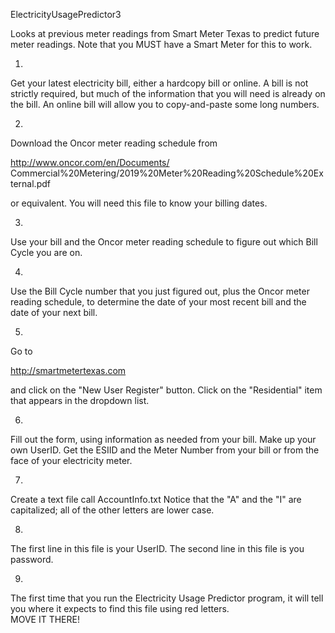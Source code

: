 ElectricityUsagePredictor3

Looks at previous meter readings from Smart Meter Texas 
to predict future meter readings.  Note that you MUST
have a Smart Meter for this to work.

1)
Get your latest electricity bill, either a hardcopy bill or online.  A bill
is not strictly required, but much of the information that you will need is
already on the bill.  An online bill will allow you to copy-and-paste
some long numbers.

2)
Download the Oncor meter reading schedule from

http://www.oncor.com/en/Documents/
Commercial%20Metering/2019%20Meter%20Reading%20Schedule%20External.pdf

or equivalent.  You will need this file to know your billing dates.

3)
Use your bill and the Oncor meter reading schedule to figure out
which Bill Cycle you are on.

4)
Use the Bill Cycle number that you just figured out, plus the
Oncor meter reading schedule, to determine the date of your most recent bill
and the date of your next bill.

5)
Go to

http://smartmetertexas.com

and click on the "New User Register" button.  Click on the "Residential" 
item that appears in the dropdown list.

6)
Fill out the form, using information as needed from your bill. 
Make up your own UserID.
Get the ESIID and the Meter Number from your bill or from the face of your
electricity meter.

7)
Create a text file call AccountInfo.txt
Notice that the "A" and the "I" are capitalized;  all of the other letters
are lower case.

8)
The first line in this file is your UserID.
The second line in this file is you password.

9)
The first time that you run the Electricity Usage Predictor program, it 
will tell you where it expects to find this file using red letters.  
MOVE IT THERE!



